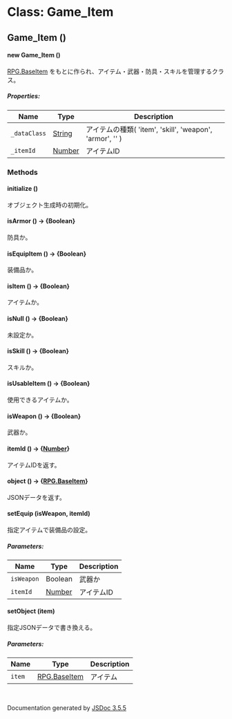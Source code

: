 # Class: Game_Item

## Game_Item ()

#### new Game_Item ()

[RPG.BaseItem](RPG.BaseItem.md) をもとに作られ、アイテム・武器・防具・スキルを管理するクラス。


##### Properties:

| Name | Type | Description |
| --- | --- | --- |
| `_dataClass` | [String](String.md) | アイテムの種類( 'item', 'skill', 'weapon', 'armor', '' ) |
| `_itemId` | [Number](Number.md) | アイテムID |


### Methods

#### initialize ()
 オブジェクト生成時の初期化。

#### isArmor () → {Boolean}
防具か。

#### isEquipItem () → {Boolean}
装備品か。

#### isItem () → {Boolean}
アイテムか。

#### isNull () → {Boolean}
未設定か。

#### isSkill () → {Boolean}
スキルか。

#### isUsableItem () → {Boolean}
使用できるアイテムか。

#### isWeapon () → {Boolean}
武器か。

#### itemId () → {[Number](Number.md)}
アイテムIDを返す。

#### object () → {[RPG.BaseItem](RPG.BaseItem.md)}
JSONデータを返す。


#### setEquip (isWeapon, itemId)
指定アイテムで装備品の設定。

##### Parameters:

| Name | Type | Description |
| --- | --- | --- |
| `isWeapon` | Boolean | 武器か |
| `itemId` | [Number](Number.md) | アイテムID |


#### setObject (item)
指定JSONデータで書き換える。

##### Parameters:

| Name | Type | Description |
| --- | --- | --- |
| `item` | [RPG.BaseItem](RPG.BaseItem.md) | アイテム |

 <br>

  Documentation generated by [JSDoc 3.5.5](https://github.com/jsdoc3/jsdoc)
